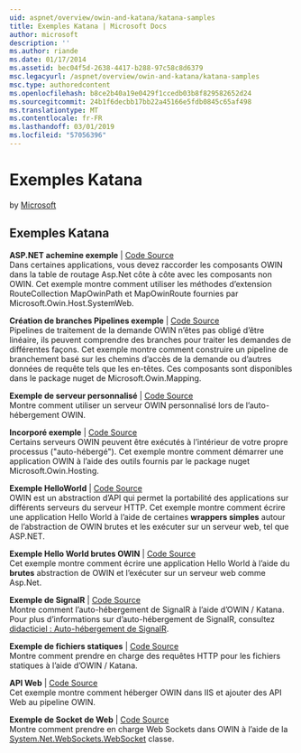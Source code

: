 ```yaml
---
uid: aspnet/overview/owin-and-katana/katana-samples
title: Exemples Katana | Microsoft Docs
author: microsoft
description: ''
ms.author: riande
ms.date: 01/17/2014
ms.assetid: bec04f5d-2638-4417-b288-97c58c8d6379
msc.legacyurl: /aspnet/overview/owin-and-katana/katana-samples
msc.type: authoredcontent
ms.openlocfilehash: b8ce2b40a19e0429f1ccedb03b8f829582652d24
ms.sourcegitcommit: 24b1f6decbb17bb22a45166e5fdb0845c65af498
ms.translationtype: MT
ms.contentlocale: fr-FR
ms.lasthandoff: 03/01/2019
ms.locfileid: "57056396"
---
```

<a name="katana-samples"></a>Exemples Katana
====================
by [Microsoft](https://github.com/microsoft)

## <a name="katana-samples"></a>Exemples Katana

**ASP.NET achemine exemple** | [Code Source](https://github.com/aspnet/samples/tree/master/samples/aspnet/Katana/AspNetRoutes)  
Dans certaines applications, vous devez raccorder les composants OWIN dans la table de routage Asp.Net côte à côte avec les composants non OWIN. Cet exemple montre comment utiliser les méthodes d’extension RouteCollection MapOwinPath et MapOwinRoute fournies par Microsoft.Owin.Host.SystemWeb.

**Création de branches Pipelines exemple** | [Code Source](https://github.com/aspnet/samples/tree/master/samples/aspnet/Katana/BranchingPipelines)  
Pipelines de traitement de la demande OWIN n’êtes pas obligé d’être linéaire, ils peuvent comprendre des branches pour traiter les demandes de différentes façons. Cet exemple montre comment construire un pipeline de branchement basé sur les chemins d’accès de la demande ou d’autres données de requête tels que les en-têtes. Ces composants sont disponibles dans le package nuget de Microsoft.Owin.Mapping.

**Exemple de serveur personnalisé** | [Code Source](https://github.com/aspnet/samples/tree/master/samples/aspnet/Katana/CustomServer)   
Montre comment utiliser un serveur OWIN personnalisé lors de l’auto-hébergement OWIN.

**Incorporé exemple** | [Code Source](https://github.com/aspnet/samples/tree/master/samples/aspnet/Katana/Embedded)  
Certains serveurs OWIN peuvent être exécutés à l’intérieur de votre propre processus (&quot;auto-hébergé&quot;). Cet exemple montre comment démarrer une application OWIN à l’aide des outils fournis par le package nuget Microsoft.Owin.Hosting.

**Exemple HelloWorld** | [Code Source](https://github.com/aspnet/samples/tree/master/samples/aspnet/Katana/HelloWorld)  
OWIN est un abstraction d’API qui permet la portabilité des applications sur différents serveurs du serveur HTTP. Cet exemple montre comment écrire une application Hello World à l’aide de certaines **wrappers simples** autour de l’abstraction de OWIN brutes et les exécuter sur un serveur web, tel que ASP.NET.

**Exemple Hello World brutes OWIN** | [Code Source](https://github.com/aspnet/samples/tree/master/samples/aspnet/Katana/HelloWorldRawOwin)  
Cet exemple montre comment écrire une application Hello World à l’aide du **brutes** abstraction de OWIN et l’exécuter sur un serveur web comme Asp.Net.

**Exemple de SignalR** | [Code Source](https://github.com/aspnet/samples/tree/master/samples/aspnet/Katana/SignalR)  
Montre comment l’auto-hébergement de SignalR à l’aide d’OWIN / Katana. Pour plus d’informations sur d’auto-hébergement de SignalR, consultez [didacticiel : Auto-hébergement de SignalR](../../../signalr/overview/deployment/tutorial-signalr-self-host.md).

**Exemple de fichiers statiques** | [Code Source](https://github.com/aspnet/samples/tree/master/samples/aspnet/Katana/StaticFilesSample)   
Montre comment prendre en charge des requêtes HTTP pour les fichiers statiques à l’aide d’OWIN / Katana.

**API Web** | [Code Source](https://github.com/aspnet/samples/tree/master/samples/aspnet/Katana/WebApi)   
Cet exemple montre comment héberger OWIN dans IIS et ajouter des API Web au pipeline OWIN.

**Exemple de Socket de Web** | [Code Source](https://github.com/aspnet/samples/tree/master/samples/aspnet/Katana/WebSocketSample)   
Montre comment prendre en charge Web Sockets dans OWIN à l’aide de la [System.Net.WebSockets.WebSocket](https://msdn.microsoft.com/library/system.net.websockets.websocket(v=vs.110).aspx) classe.
